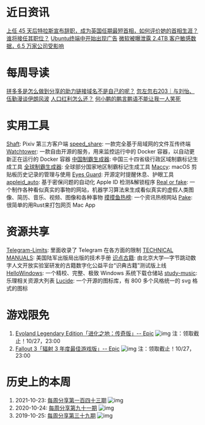 # 近日资讯

[上任 45 天后特拉斯宣布辞职，成为英国任期最短首相，如何评价她的首相生涯？谁将接任其职位？](https://www.zhihu.com/question/561204747)
[Ubuntu终端中开始出现广告](https://www.reddit.com/r/Ubuntu/comments/xzzxax/how_to_get_rid_of_ubuntu_pro_advertisement_when/)
[微软被曝泄露 2.4TB 客户敏感数据，6.5 万家公司受影响](https://www.ithome.com/0/647/922.htm)

# 每周导读

[拼多多是怎么做到分享的助力链接域名不是自己的呢？](https://www.v2ex.com/t/887582)
[忽左忽右203｜与刘怡、伍勤漫谈伊朗风波](https://mp.weixin.qq.com/s/2kwxZpgpEkyfUZukYEVKqQ)
[人口红利怎么还？](https://mp.weixin.qq.com/s/FCyVFzGaMVwe6bxpe9zMCg)
[何小鹏的鹏言鹏语不能让我一人笑死](https://mp.weixin.qq.com/s/9p2EWS5nLvF8whNytkC9Mg)

# 实用工具

[Shaft](https://github.com/CeuiLiSA/Pixiv-Shaft): Pixiv 第三方客户端
[speed_share](https://github.com/nightmare-space/speed_share): 一款完全基于局域网的文件互传终端
[Watchtower](https://containrrr.dev/watchtower/): 一款自由开源的服务，用来监控运行中的 Docker 容器，以自动更新正在运行的 Docker 容器
[中国制霸生成器](https://github.com/itorr/china-ex): 中国三十四省级行政区域制霸标记生成工具
[全球制霸生成器](https://github.com/itorr/world-ex): 全球部分国家地区制霸标记生成工具
[Maccy](https://github.com/p0deje/Maccy): macOS 剪贴板历史记录的管理与使用
[Eyes Guard](https://github.com/avestura/EyesGuard): 开源定时提醒休息、护眼工具
[appleid_auto](https://github.com/pplulee/appleid_auto): 基于密保问题的自动化 Apple ID 检测&解锁程序
[Real or fake](https://thisxdoesnotexist.com/): 一个制作各种看似真实的事物的网站，机器学习算法来生成看似真实的虚假人类图像、简历、音乐、视频、图像和各种事物
[摸摸鱼热榜](https://momoyu.cc/): 一个资讯热榜网站
[Pake](https://github.com/tw93/pake): 很简单的用Rust来打包网页 Mac App

# 资源共享

[Telegram-Limits](https://github.com/tginfo/Telegram-Limits/): 里面收录了 Telegram 在各方面的限制
[TECHNICAL MANUALS](https://armypubs.army.mil/ProductMaps/PubForm/TM_Admin.aspx): 美国陆军出版局出版的技术手册
[识点古籍](https://shidianguji.com): 由北京大学—字节跳动数字人文开放实验室研发的古籍数字化公益平台“识典古籍”测试版上线
[HelloWindows](http://hellowindows.cn/): 一个精校、完整、极致 Windows 系统下载仓储站
[study-music](https://github.com/vpavlenko/study-music): 乐理相关资源大列表
[Lucide](https://lucide.dev/): 一个开源的图标库，有 800 多个风格统一的 svg 格式的图标

# 游戏限免

1. [Evoland Legendary Edition「进化之地：传奇版」-- Epic](https://store.epicgames.com/p/evoland-legendary-edition-5753ec)
![img]()
注：领取截止！10/27，23:00
2. [Fallout 3「辐射 3 年度最佳游戏版」-- Epic](https://store.epicgames.com/p/fallout-3-game-of-the-year-edition)
![img]()
注：领取截止！10/27，23:00

# 历史上的本周

1. 2021-10-23: [每周分享第一百四十三期](https://mp.weixin.qq.com/s/-L3Yp5WbXUB4SijAkz8rRA)
![img](https://mmbiz.qpic.cn/sz_mmbiz_jpg/pDARXZuibAKT045B7UEdhyFicndbnstvGIh0j8DAVnibyqaFgax6ZqeSxMNNb5Xywib9ggFf2apKgssQ7KvOSEh8IQ/640?wx_fmt=jpeg&wxfrom=5&wx_lazy=1&wx_co=1)
2. 2020-10-24: [每周分享第九十一期](https://mp.weixin.qq.com/s/dfZTw2xPheqQsHGr-oEDJw)
![img](https://mmbiz.qpic.cn/sz_mmbiz_jpg/pDARXZuibAKQQwjyoicUvLC8pYpPzd4DdfMF048WughicvaNvrQxib3AxOL84SkKjoK7r8RNGIO3fibYlZTCFd0ziccg/640?wx_fmt=jpeg&wxfrom=5&wx_lazy=1&wx_co=1)
3. 2019-10-25: [每周分享第三十九期](https://mp.weixin.qq.com/s/DT5bukCnFEMzEbAZ-jUQfQ)
![img](https://mmbiz.qpic.cn/mmbiz_png/pDARXZuibAKRnGNI5kKeoWeOFc29wpxXxicUW20EwVTysUM6vztKPYyTsZWOZQ645Xn1UFkMOiapgiacdErPKW88dQ/640?wx_fmt=png&wxfrom=5&wx_lazy=1&wx_co=1)
